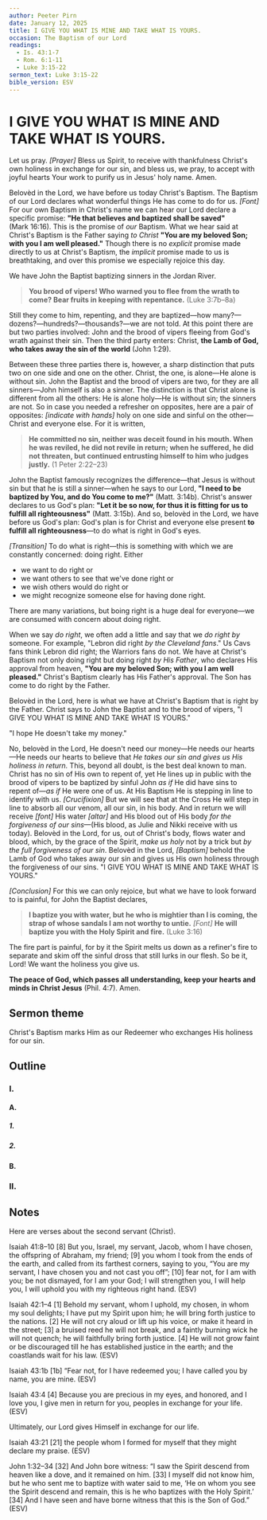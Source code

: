 ```yaml
---
author: Peeter Pirn
date: January 12, 2025
title: I GIVE YOU WHAT IS MINE AND TAKE WHAT IS YOURS.
occasion: The Baptism of our Lord
readings:
  - Is. 43:1-7
  - Rom. 6:1-11
  - Luke 3:15-22
sermon_text: Luke 3:15-22
bible_version: ESV
---
```


# I GIVE YOU WHAT IS MINE AND TAKE WHAT IS YOURS.

Let us pray. *\[Prayer]*  Bless us Spirit, to receive with thankfulness Christ's own holiness in exchange for our sin, and bless us, we pray, to accept with joyful hearts Your work to purify us in Jesus' holy name. Amen.

Belovèd in the Lord, we have before us today Christ's Baptism. The Baptism of our Lord declares what wonderful things He has come to do for us. *\[Font]*  For our own Baptism in Christ's name we can hear our Lord declare a specific promise: **"He that believes and baptized shall be saved"**  (Mark 16:16). This is the promise of *our* Baptism. What we hear said at Christ's Baptism is the Father saying *to Christ* **"You are my beloved Son; with you I am well pleased."**  Though there is no *explicit* promise made directly to us at Christ's Baptism, the *implicit* promise made to us is breathtaking, and over this promise we especially rejoice this day.

We have John the Baptist baptizing sinners in the Jordan River.
> **You brood of vipers! Who warned you to flee from the wrath to come? Bear fruits in keeping with repentance.**  (Luke 3:7b–8a)

Still they come to him, repenting, and they are baptized—how many?—dozens?—hundreds?—thousands?—we are not told. At this point there are but two parties involved: John and the brood of vipers fleeing from God's wrath against their sin. Then the third party enters: Christ, **the Lamb of God, who takes away the sin of the world** (John 1:29).

Between these three parties there is, however, a sharp distinction that puts two on one side and one on the other. Christ, the one, is alone—He alone is without sin. John the Baptist and the brood of vipers are two, for they are all sinners—John himself is also a sinner. The distinction is that Christ alone is different from all the others: He is alone holy—He is without sin; the sinners are not. So in case you needed a refresher on opposites, here are a pair of opposites: *\[indicate with hands]*  holy on one side and sinful on the other—Christ and everyone else. For it is written,
> **He committed no sin, neither was deceit found in his mouth. When he was reviled, he did not revile in return; when he suffered, he did not threaten, but continued entrusting himself to him who judges justly.**  (1 Peter 2:22–23)

John the Baptist famously recognizes the difference—that Jesus is without sin but that he is still a sinner—when he says to our Lord, **"I need to be baptized by You, and do You come to me?"**  (Matt. 3:14b). Christ's answer declares to us God's plan: **"Let it be so now, for thus it is fitting for us to fulfill all righteousness"**  (Matt. 3:15b). And so, belovèd in the Lord, we have before us God's plan: God's plan is for Christ and everyone else present **to fulfill all righteousness**—to do what is right in God's eyes.

*\[Transition]*  To do what is right—this is something with which we are constantly concerned: doing right. Either
* we want to do right or
* we want others to see that we've done right or
* we wish others would do right or
* we might recognize someone else for having done right.

There are many variations, but boing right is a huge deal for everyone—we are consumed with concern about doing right.

When we say *do right*, we often add a little and say that we *do right by* someone. For example, "Lebron did right *by the Cleveland fans*." Us Cavs fans think Lebron did right; the Warriors fans do not. We have at Christ's Baptism not only doing right but doing right *by His Father*, who declares His approval from heaven, **"You are my beloved Son; with you I am well pleased."**  Christ's Baptism clearly has His Father's approval. The Son has come to do right by the Father.

Belovèd in the Lord, here is what we have at Christ's Baptism that is right by the Father. Christ says to John the Baptist and to the brood of vipers, "I GIVE YOU WHAT IS MINE AND TAKE WHAT IS YOURS."

"I hope He doesn't take my money."

No, belovèd in the Lord, He doesn't need our money—He needs our hearts—He needs our hearts to believe that *He takes our sin and gives us His holiness in return.*  This, beyond all doubt, is the best deal known to man. Christ has no sin of His own to repent of, yet He lines up in public with the brood of vipers to be baptized by sinful John *as if* He did have sins to repent of—*as if* He were one of us. At His Baptism He is stepping in line to identify with us. *\[Crucifixion]*  But we will see that at the Cross He will step in line to absorb all our venom, all our sin, in his body. And in return we will receive *\[font]*  His water *\[altar]*  and His blood out of His body *for the forgiveness of our sins*—(His blood, as Julie and Nikki receive with us today). Belovèd in the Lord, for us, out of Christ's body, flows water and blood, which, by the grace of the Spirit, *make us holy* not by a trick but *by the full forgiveness of our sin*. Belovèd in the Lord, *\[Baptism]*  behold the Lamb of God who takes away our sin and gives us His own holiness through the forgiveness of our sins. "I GIVE YOU WHAT IS MINE AND TAKE WHAT IS YOURS."

*\[Conclusion]*  For this we can only rejoice, but what we have to look forward to is painful, for John the Baptist declares,
> **I baptize you with water, but he who is mightier than I is coming, the strap of whose sandals I am not worthy to untie.** *\[Font]*  **He will baptize you with the Holy Spirit and fire.**  (Luke 3:16)

The fire part is painful, for by it the Spirit melts us down as a refiner's fire to separate and skim off the sinful dross that still lurks in our flesh. So be it, Lord! We want the holiness you give us.

**The peace of God, which passes all understanding, keep your hearts and minds in Christ Jesus** (Phil. 4:7). Amen.

## Sermon theme
Christ's Baptism marks Him as our Redeemer who exchanges His holiness for our sin.
## Outline
### I.
#### A.
##### 1.
##### 2.
#### B.
### II.
## Notes
Here are verses about the second servant (Christ).

Isaiah 41:8–10
\[8] But you, Israel, my servant,
Jacob, whom I have chosen,
the offspring of Abraham, my friend;
\[9] you whom I took from the ends of the earth,
and called from its farthest corners,
saying to you, “You are my servant,
I have chosen you and not cast you off”;
\[10] fear not, for I am with you;
be not dismayed, for I am your God;
I will strengthen you, I will help you,
I will uphold you with my righteous right hand. (ESV)

Isaiah 42:1–4
\[1] Behold my servant, whom I uphold,
my chosen, in whom my soul delights;
I have put my Spirit upon him;
he will bring forth justice to the nations.
\[2] He will not cry aloud or lift up his voice,
or make it heard in the street;
\[3] a bruised reed he will not break,
and a faintly burning wick he will not quench;
he will faithfully bring forth justice.
\[4] He will not grow faint or be discouraged
till he has established justice in the earth;
and the coastlands wait for his law. (ESV)

Isaiah 43:1b
\[1b] “Fear not, for I have redeemed you;
I have called you by name, you are mine. (ESV)

Isaiah 43:4
\[4] Because you are precious in my eyes,
and honored, and I love you,
I give men in return for you,
peoples in exchange for your life. (ESV)

Ultimately, our Lord gives Himself in exchange for our life.

Isaiah 43:21
\[21] the people whom I formed for myself
that they might declare my praise. (ESV)

John 1:32–34
\[32] And John bore witness: “I saw the Spirit descend from heaven like a dove, and it remained on him. \[33] I myself did not know him, but he who sent me to baptize with water said to me, ‘He on whom you see the Spirit descend and remain, this is he who baptizes with the Holy Spirit.’ \[34] And I have seen and have borne witness that this is the Son of God.” (ESV)